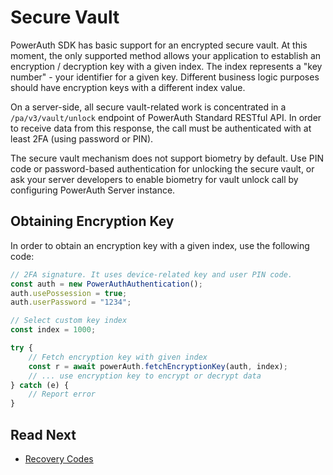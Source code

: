 # Secure Vault

PowerAuth SDK has basic support for an encrypted secure vault. At this moment, the only supported method allows your application to establish an encryption / decryption key with a given index. The index represents a "key number" - your identifier for a given key. Different business logic purposes should have encryption keys with a different index value.

On a server-side, all secure vault-related work is concentrated in a `/pa/v3/vault/unlock` endpoint of PowerAuth Standard RESTful API. In order to receive data from this response, the call must be authenticated with at least 2FA (using password or PIN).

<!-- begin box warning -->
The secure vault mechanism does not support biometry by default. Use PIN code or password-based authentication for unlocking the secure vault, or ask your server developers to enable biometry for vault unlock call by configuring PowerAuth Server instance.
<!-- end -->

## Obtaining Encryption Key

In order to obtain an encryption key with a given index, use the following code:

```javascript
// 2FA signature. It uses device-related key and user PIN code.
const auth = new PowerAuthAuthentication();
auth.usePossession = true;
auth.userPassword = "1234";

// Select custom key index
const index = 1000;

try {
    // Fetch encryption key with given index
    const r = await powerAuth.fetchEncryptionKey(auth, index);
    // ... use encryption key to encrypt or decrypt data
} catch (e) {
    // Report error
}
```

## Read Next

- [Recovery Codes](Recovery-Codes.md)
